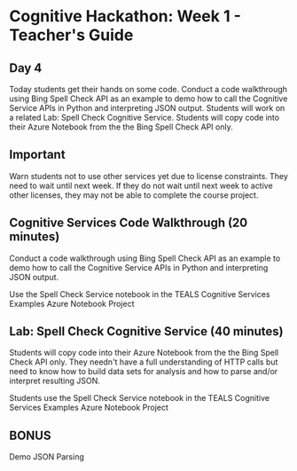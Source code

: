 # Cognitive Hackathon: Week 1 - Teacher's Guide
## Day 4

Today students get their hands on some code. Conduct a code walkthrough using Bing Spell Check API as an example to demo how to call the Cognitive Service APIs in Python and interpreting JSON output. Students will work on a related Lab: Spell Check Cognitive Service. Students will copy code into their Azure Notebook from the the Bing Spell Check API only. 

## Important 

Warn students not to use other services yet due to license constraints. They need to wait until next week. If they do not wait until next week to active other licenses, they may not be able to complete the course project.


## Cognitive Services Code Walkthrough (20 minutes)
Conduct a code walkthrough using Bing Spell Check API as an example to demo how to call the Cognitive Service APIs in Python and interpreting JSON output.

Use the Spell Check Service notebook in the TEALS Cognitive Services Examples Azure Notebook Project

## Lab: Spell Check Cognitive Service (40 minutes)
Students will copy code into their Azure Notebook from the the Bing Spell Check API only. They needn't have a full understanding of HTTP calls but need to know how to build data sets for analysis and how to parse and/or interpret resulting JSON.

Students use the Spell Check Service notebook in the TEALS Cognitive Services Examples Azure Notebook Project

## BONUS
Demo JSON Parsing
